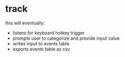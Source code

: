 # track

this will eventually:
- listens for keyboard hotkey trigger
- prompts user to categorize and provide input value
- writes input to events table
- exports events table as csv
